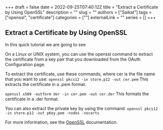 +++ 
draft = false
date = 2022-09-25T07:40:12Z
title = "Extract a Certificate by Using OpenSSL"
description = ""
slug = ""
authors = ["Saikat"]
tags = ["openssl", "certificate"]
categories = [""]
externalLink = ""
series = []
+++

## Extract a Certificate by Using OpenSSL

In this quick tutorial we are going to see 

On a Linux or UNIX system, you can use the openssl command to extract the certificate from a key pair that you downloaded from the OAuth Configuration page.

To extract the certificate, use these commands, where cer is the file name that you want to use:
`openssl pkcs12 -in store.p12 -out cer.pem`
This extracts the certificate in a .pem format.

`openssl x509 -outform der -in cer.pem -out cer.der`
This formats the certificate in a .der format.

You can also extract the private key by using the command:
`openssl pkcs12 -in store.p12 -out pKey.pem -nodes -nocerts`

For more information, see the [OpenSSL](https://www.openssl.org/docs/) documentation.
